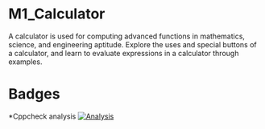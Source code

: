 # M1_Calculator
A calculator is used for computing advanced functions in mathematics, science, and engineering aptitude. Explore the uses and special buttons of a calculator, and learn to evaluate expressions in a calculator through examples. 
# Badges
*Cppcheck analysis
[![Analysis](https://github.com/Sreenivas0706/M1_Calculator/actions/workflows/Analysis.yml/badge.svg)](https://github.com/Sreenivas0706/M1_Calculator/actions/workflows/Analysis.yml)
